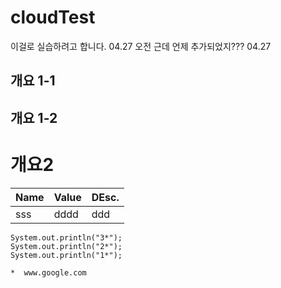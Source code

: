 # cloudTest
이걸로 실습하려고 합니다.  04.27 오전
근데 언제 추가되었지???    04.27 

## 개요 1-1
## 개요 1-2
# 개요2
Name   | Value | DEsc.
-------|-------|------
sss    | dddd  | ddd

```
System.out.println("3*");
System.out.println("2*");
System.out.println("1*");

*  www.google.com
